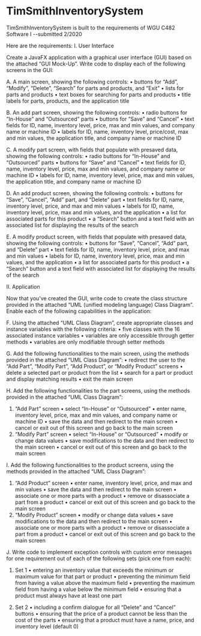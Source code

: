 # TimSmithInventorySystem
TimSmithInventorySystem is built to the requirements of WGU C482 Software I --submitted 2/2020

Here are the requirements:
I. User Interface


 Create a JavaFX application with a graphical user interface (GUI) based on the attached “GUI Mock-Up”. Write code to display each  of the following screens in the GUI: 



A.  A main screen, showing the following controls:
  •  buttons for “Add”, “Modify”, “Delete”, “Search” for parts and products, and “Exit”
  •  lists for parts and products
  •  text boxes for searching for parts and products
  •  title labels for parts, products, and the application title 

B.  An add part screen, showing the following controls:
  •  radio buttons for “In-House” and “Outsourced” parts
  •  buttons for “Save” and “Cancel”
  •  text fields for ID, name, inventory level, price, max and min values, and company name or machine ID
  •  labels for ID, name, inventory level, price/cost, max and min values, the application title, and company name or machine ID

C.  A modify part screen, with fields that populate with presaved data, showing the following controls:
  •  radio buttons for “In-House” and “Outsourced” parts
  •  buttons for “Save” and “Cancel”
  •  text fields for ID, name, inventory level, price, max and min values, and company name or machine ID
  •  labels for ID, name, inventory level, price, max and min values, the application title, and company name or machine ID

D. An add product screen, showing the following controls:
  •  buttons for “Save”, “Cancel”, “Add” part, and “Delete” part
  •  text fields for ID, name, inventory level, price, and max and min values
  •  labels for ID, name, inventory level, price, max and min values, and the application
  •  a list for associated parts for this product
  •  a “Search” button and a text field with an associated list for displaying the results of the search

E.  A modify product screen, with fields that populate with presaved data, showing the following controls:
  •  buttons for “Save”, “Cancel”, “Add” part, and “Delete” part
  •  text fields for ID, name, inventory level, price, and max and min values
  •  labels for ID, name, inventory level, price, max and min values, and the application
  •  a list for associated parts for this product
  •  a “Search” button and a text field with associated list for displaying the results of the search

II. Application

Now that you’ve created the GUI, write code to create the class structure provided in the attached “UML (unified modeling language) Class Diagram”. Enable each  of the following capabilities in the application:

F.  Using the attached “UML Class Diagram”, create appropriate classes and instance variables with the following criteria:
  •  five classes with the 16 associated instance variables
  •  variables are only accessible through getter methods
  •  variables are only modifiable through setter methods

G.  Add the following functionalities to the main screen, using the methods provided in the attached “UML Class Diagram”:
  •  redirect the user to the “Add Part”, “Modify Part”, “Add Product”, or “Modify Product” screens
  •  delete a selected part or product from the list
  •  search for a part or product and display matching results
  •  exit the main screen

H.  Add the following functionalities to the part screens, using the methods provided in the attached “UML Class Diagram”:
  1.  “Add Part” screen
    •  select “In-House” or “Outsourced”
    •  enter name, inventory level, price, max and min values, and company name or machine ID
    •  save the data and then redirect to the main screen
    •  cancel or exit out of this screen and go back to the main screen
  2.  “Modify Part” screen
    •  select “In-House” or “Outsourced”
    •  modify or change data values
    •  save modifications to the data and then redirect to the main screen
    •  cancel or exit out of this screen and go back to the main screen

I.  Add the following functionalities to the product screens, using the methods provided in the attached “UML Class Diagram”:
  1.  “Add Product” screen
    •  enter name, inventory level, price, and max and min values
    •  save the data and then redirect to the main screen
    •  associate one or more parts with a product
    •  remove or disassociate a part from a product
    •  cancel or exit out of this screen and go back to the main screen
  2.  “Modify Product” screen
    •  modify or change data values
    •  save modifications to the data and then redirect to the main screen
    •  associate one or more parts with a product
    •  remove or disassociate a part from a product
    •  cancel or exit out of this screen and go back to the main screen

J.  Write code to implement exception controls with custom error messages for one requirement out of each of the following sets (pick one from each):
  1.  Set 1
    •  entering an inventory value that exceeds the minimum or maximum value for that part or product
    •  preventing the minimum field from having a value above the maximum field
    •  preventing the maximum field from having a value below the minimum field
    •  ensuring that a product must always have at least one part

  2.  Set 2
    •  including a confirm dialogue for all “Delete” and “Cancel” buttons
    •  ensuring that the price of a product cannot be less than the cost of the parts
    •  ensuring that a product must have a name, price, and inventory level (default 0)
